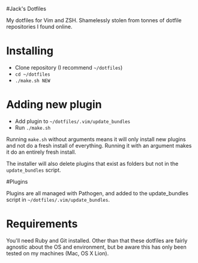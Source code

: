 #Jack's Dotfiles

My dotfiles for Vim and ZSH. Shamelessly stolen from tonnes of dotfile repositories I found online.


# Installing

- Clone repository (I recommend `~/dotfiles`)
- `cd ~/dotfiles`
- `./make.sh NEW`

# Adding new plugin
- Add plugin to `~/dotfiles/.vim/update_bundles`
- Run `./make.sh`

Running `make.sh` without arguments means it will only install new plugins and not do a fresh install of everything. Running it with an argument makes it do an entirely fresh install.

The installer will also delete plugins that exist as folders but not in the `update_bundles` script.

#Plugins

Plugins are all managed with Pathogen, and added to the update_bundles script in `~/dotfiles/.vim/update_bundles`.

# Requirements

You'll need Ruby and Git installed. Other than that these dotfiles are fairly agnostic about the OS and environment, but be aware this has only been tested on my machines (Mac, OS X Lion).


